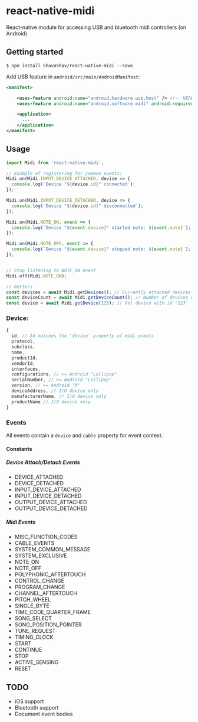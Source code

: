 # react-native-midi

React-native module for accessing USB and bluetooth midi controllers (on Android)

## Getting started

`$ npm install ShavaShav/react-native-midi --save`

Add USB feature in `android/src/main/AndroidManifest`:
```xml
<manifest>

    <uses-feature android:name="android.hardware.usb.host" /> <!-- HERE!-->
    <uses-feature android:name="android.software.midi" android:required="true"/> <!-- HERE!-->

    <application>
      ...
    </application>
</manifest>
```

## Usage
```javascript
import Midi from 'react-native-midi';

// Example of registering for common events:
Midi.on(Midi.INPUT_DEVICE_ATTACHED, device => {
  console.log(`Device "${device.id}" connected`);
});

Midi.on(Midi.INPUT_DEVICE_DETACHED, device => {
  console.log(`Device "${device.id}" disconnected`);
});

Midi.on(Midi.NOTE_ON, event => {
  console.log(`Device "${event.device}" started note: ${event.note}`);
});

Midi.on(Midi.NOTE_OFF, event => {
  console.log(`Device "${event.device}" stopped note: ${event.note}`);
});


// Stop listening to NOTE_ON event
Midi.off(Midi.NOTE_ON);

// Getters
const devices = await Midi.getDevices(); // Currently attached devices
const deviceCount = await Midi.getDeviceCount(); // Number of devices currently attached
const device = await Midi.getDevice(123); // Get device with id '123'
```

### Device:
```javascript
{
  id, // Id matches the 'device' property of midi events
  protocol,
  subclass,
  name,
  productId,
  vendorId,
  interfaces,
  configurations, // >= Android "Lollipop"
  serialNumber, // >= Android "Lollipop"
  version, // >= Android "M"
  deviceAddress, // I/O device only
  manufacturerName, // I/O device only
  productName // I/O device only
}
```

### Events

All events contain a `device` and `cable` property for event context.

#### Constants
##### Device Attach/Detach Events
- DEVICE_ATTACHED
- DEVICE_DETACHED
- INPUT_DEVICE_ATTACHED
- INPUT_DEVICE_DETACHED
- OUTPUT_DEVICE_ATTACHED
- OUTPUT_DEVICE_DETACHED

##### Midi Events
- MISC_FUNCTION_CODES
- CABLE_EVENTS
- SYSTEM_COMMON_MESSAGE
- SYSTEM_EXCLUSIVE
- NOTE_ON
- NOTE_OFF
- POLYPHONIC_AFTERTOUCH
- CONTROL_CHANGE
- PROGRAM_CHANGE
- CHANNEL_AFTERTOUCH
- PITCH_WHEEL
- SINGLE_BYTE
- TIME_CODE_QUARTER_FRAME
- SONG_SELECT
- SONG_POSITION_POINTER
- TUNE_REQUEST
- TIMING_CLOCK
- START
- CONTINUE
- STOP
- ACTIVE_SENSING
- RESET

## TODO

- iOS support
- Bluetooth support
- Document event bodies
